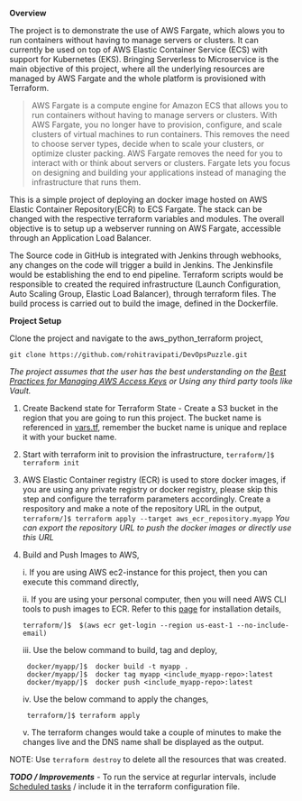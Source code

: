 **Overview**

The project is to demonstrate the use of AWS Fargate, which alows you to run containers without having to manage servers or clusters. It can currently be used on top of AWS Elastic Container Service (ECS) with support for Kubernetes (EKS).  Bringing Serverless to Microservice is the main objective of this project, where all the underlying resources are managed by AWS Fargate and the whole platform is provisioned with Terraform. 

> AWS Fargate is a compute engine for Amazon ECS that allows you to run containers without having to manage servers or clusters. With AWS Fargate, you no longer have to provision, configure, and scale clusters of virtual machines to run containers. This removes the need to choose server types, decide when to scale your clusters, or optimize cluster packing. AWS Fargate removes the need for you to interact with or think about servers or clusters. Fargate lets you focus on designing and building your applications instead of managing the infrastructure that runs them.

This is a simple project of deploying an docker image hosted on AWS Elastic Container Repository(ECR) to ECS Fargate. The stack can be changed with the respective terraform variables and modules.  The overall objective is to setup up a webserver running on AWS Fargate, accessible through an Application Load Balancer. 

The Source code in GitHub is integrated with Jenkins through webhooks, any changes on the code will trigger a build in Jenkins. The Jenkinsfile would be establishing the end to end pipeline. Terraform scripts would be responsible to created the required infrastructure (Launch Configuration, Auto Scaling Group, Elastic Load Balancer), through terraform files. The build process is carried out to build the image, defined in the Dockerfile. 

**Project Setup**

Clone the project and navigate to the aws_python_terraform project, 

    
    git clone https://github.com/rohitravipati/DevOpsPuzzle.git
    

*The project assumes that the user has the best understanding on the [Best Practices for Managing AWS Access Keys](https://docs.aws.amazon.com/general/latest/gr/aws-access-keys-best-practices.html) or Using any third party tools like Vault.* 

1. Create Backend state for Terraform State - Create a S3 bucket in the region that you are going to run this project. The bucket name is referenced in [vars.tf](https://github.com/rohitravipati/DevOpsPuzzle/blob/master/terraform/vars.tf), remember the bucket name is unique and replace it with your bucket name. 

2. Start with terraform init to provision the infrastructure,
`terraform/]$ terraform init`

3. AWS Elastic Container registry (ECR) is used to store docker images, if you are using any private registry or docker registry, please skip this step and configure the terraform parameters accordingly. Create a respository and make a note of the repository URL in the output, 
`terraform/]$ terraform apply --target aws_ecr_repository.myapp`
*You can export the repository URL to push the docker images or directly use this URL*

4. Build and Push Images to AWS,
 
	i. If you are using AWS ec2-instance for this project, then you can execute this command directly, 
    
    ii. If you are using your personal computer, then you will need AWS CLI tools to push images to ECR. Refer to this [page](https://docs.aws.amazon.com/cli/latest/userguide/cli-chap-install.html) for installation details,

    `terraform/]$  $(aws ecr get-login --region us-east-1 --no-include-email)`

    iii. Use the below command to build, tag and deploy, 

        docker/myapp/]$  docker build -t myapp . 
        docker/myapp/]$  docker tag myapp <include_myapp-repo>:latest
        docker/myapp/]$  docker push <include_myapp-repo>:latest 

	iv. Use the below command to apply the changes, 
    
    	terraform/]$ terraform apply
       
    v. The terraform changes would take a couple of minutes to make the changes live and the DNS name shall be displayed as the output. 

NOTE: Use `terraform destroy` to delete all the resources that was created. 

 
***TODO / Improvements*** - To run the service at regurlar intervals, include [Scheduled tasks](https://docs.aws.amazon.com/AmazonECS/latest/developerguide/scheduled_tasks.html) / include it in the terraform configuration file. 


